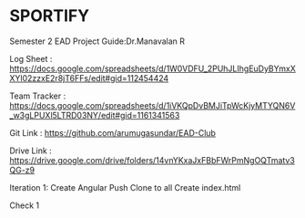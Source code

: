 # SPORTIFY
Semester 2 EAD Project
Guide:Dr.Manavalan R

Log Sheet : https://docs.google.com/spreadsheets/d/1W0VDFU_2PUhJLIhgEuDyBYmxXXYl02zzxE2r8jT6FFs/edit#gid=112454424

Team Tracker : https://docs.google.com/spreadsheets/d/1iVKQpDvBMJiTpWcKjyMTYQN6V_w3gLPUXl5LTRD03NY/edit#gid=1161341563

Git Link : https://github.com/arumugasundar/EAD-Club 

Drive Link : https://drive.google.com/drive/folders/14vnYKxaJxFBbFWrPmNgOQTmatv3QG-z9

Iteration 1:
    Create Angular
    Push
    Clone to all
    Create index.html

Check 1

